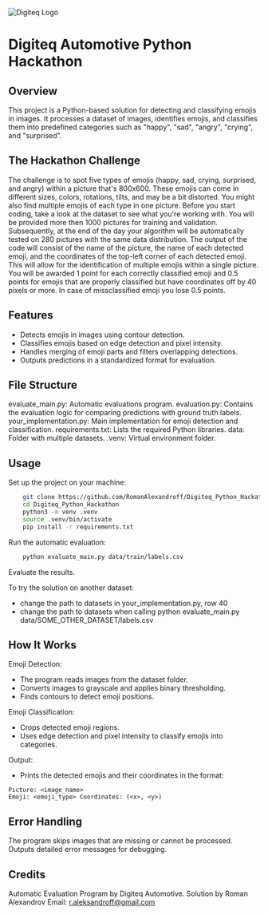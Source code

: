 ![Digiteq Logo](https://www.savs.cz/image-cache/db-public/images/3331/image/digiteq-logo-rgb.jpg_1000x259.jpg?ts=1720481469)
# Digiteq Automotive Python Hackathon

## Overview
This project is a Python-based solution for detecting and classifying emojis in images. It processes a dataset of images, identifies emojis, and classifies them into predefined categories such as "happy", "sad", "angry", "crying", and "surprised".

## The Hackathon Challenge
The challenge is to spot five types of emojis (happy, sad, crying, surprised, and angry) within a picture that's 800x600. These emojis can come in different sizes, colors, rotations, tilts, and may be a bit distorted. You might also find multiple emojis of each type in one picture. Before you start coding, take a look at the dataset to see what you're working with. You will be provided more then 1000 pictures for training and validation. Subsequently, at the end of the day your algorithm will be automatically tested on 280 pictures with the same data distribution. The output of the code will consist of the name of the picture, the name of each detected emoji, and the coordinates of the top-left corner of each detected emoji. This will allow for the identification of multiple emojis within a single picture. You will be awarded 1 point for each correctly classified emoji and 0.5 points for emojis that are properly classified but have coordinates off by 40 pixels or more. In case of missclassified emoji you lose 0.5 points.

## Features
- Detects emojis in images using contour detection.
- Classifies emojis based on edge detection and pixel intensity.
- Handles merging of emoji parts and filters overlapping detections.
- Outputs predictions in a standardized format for evaluation.

## File Structure
evaluate_main.py: Automatic evaluations program.
evaluation.py: Contains the evaluation logic for comparing predictions with ground truth labels.
your_implementation.py: Main implementation for emoji detection and classification.
requirements.txt: Lists the required Python libraries.
data: Folder with multiple datasets.
.venv: Virtual environment folder.

## Usage
Set up the project on your machine:
```bash
    git clone https://github.com/RomanAlexandroff/Digiteq_Python_Hackathon.git
    cd Digiteq_Python_Hackathon
    python3 -m venv .venv
    source .venv/bin/activate
    pip install -r requirements.txt
```
Run the automatic evaluation:
```bash
    python evaluate_main.py data/train/labels.csv
```
Evaluate the results.

To try the solution on another dataset:
- change the path to datasets in your_implementation.py, row 40
- change the path to datasets when calling python evaluate_main.py data/SOME_OTHER_DATASET/labels.csv

## How It Works
Emoji Detection:
- The program reads images from the dataset folder.
- Converts images to grayscale and applies binary thresholding.
- Finds contours to detect emoji positions.

Emoji Classification:
- Crops detected emoji regions.
- Uses edge detection and pixel intensity to classify emojis into categories.

Output:
- Prints the detected emojis and their coordinates in the format:
```
Picture: <image_name>
Emoji: <emoji_type> Coordinates: (<x>, <y>)
```

## Error Handling
The program skips images that are missing or cannot be processed.
Outputs detailed error messages for debugging.

## Credits
Automatic Evaluation Program by Digiteq Automotive.
Solution by Roman Alexandrov
Email: r.aleksandroff@gmail.com